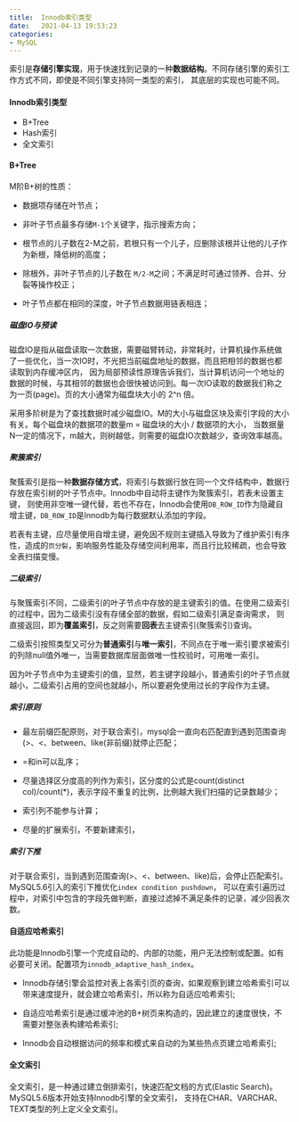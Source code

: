 ```yaml
---
title:  Innodb索引类型
date:   2021-04-13 19:53:23
categories: 
- MySQL
---
```


索引是**存储引擎实现**，用于快速找到记录的一种**数据结构**。不同存储引擎的索引工作方式不同，即使是不同引擎支持同一类型的索引，
其底层的实现也可能不同。

#### Innodb索引类型

* B+Tree 
* Hash索引
* 全文索引



#### B+Tree

M阶B+树的性质：

* 数据项存储在叶节点；

* 非叶子节点最多存储`M-1`个关键字，指示搜索方向；

* 根节点的儿子数在2-M之前，若根只有一个儿子，应删除该根并让他的儿子作为新根，降低树的高度；

* 除根外，非叶子节点的儿子数在 `M/2-M`之间；不满足时可通过领养、合并、分裂等操作校正；

* 叶子节点都在相同的深度，叶子节点数据用链表相连；


##### 磁盘IO与预读

磁盘IO是指从磁盘读取一次数据，需要磁臂转动，非常耗时，计算机操作系统做了一些优化，当一次IO时，不光把当前磁盘地址的数据，而且把相邻的数据也都读取到内存缓冲区内，
因为局部预读性原理告诉我们，当计算机访问一个地址的数据的时候，与其相邻的数据也会很快被访问到。每一次IO读取的数据我们称之为一页(page)。页的大小通常为磁盘块大小的 2^n 倍。

采用多阶树是为了查找数据时减少磁盘IO。M的大小与磁盘区块及索引字段的大小有关。每个磁盘块的数据项的数量m = 磁盘块的大小 / 数据项的大小，
当数据量N一定的情况下，m越大，则树越低，则需要的磁盘IO次数越少，查询效率越高。

##### 聚簇索引

聚簇索引是指一种**数据存储方式**，将索引与数据行放在同一个文件结构中，数据行存放在索引树的叶子节点中。Innodb中自动将主键作为聚簇索引，若表未设置主键，
则使用非空唯一键代替，若也不存在，Innodb会使用`DB_ROW_ID`作为隐藏自增主键，`DB_ROW_ID`是Innodb为每行数据默认添加的字段。

若表有主键，应尽量使用自增主键，避免因不规则主键插入导致为了维护索引有序性，造成的`页分裂`，影响服务性能及存储空间利用率，而且行比较稀疏，也会导致
全表扫描变慢。

##### 二级索引

与聚簇索引不同，二级索引的叶子节点中存放的是主键索引的值。在使用二级索引的过程中，因为二级索引没有存储全部的数据，假如二级索引满足查询需求，
则直接返回，即为**覆盖索引**，反之则需要**回表**去主键索引(聚簇索引)查询。

二级索引按照类型又可分为**普通索引**与**唯一索引**，不同点在于唯一索引要求被索引的列除null值外唯一，当需要数据库层面做唯一性校验时，可用唯一索引。

因为叶子节点中为主键索引的值，显然，若主键字段越小，普通索引的叶子节点就越小，二级索引占用的空间也就越小，所以要避免使用过长的字段作为主键。


##### 索引原则

* 最左前缀匹配原则，对于联合索引，mysql会一直向右匹配直到遇到范围查询(>、<、between、like(非前缀)就停止匹配；

* =和in可以乱序；

* 尽量选择区分度高的列作为索引，区分度的公式是count(distinct col)/count(*)，表示字段不重复的比例，比例越大我们扫描的记录数越少；

* 索引列不能参与计算；

* 尽量的扩展索引，不要新建索引，

##### 索引下推

对于联合索引，当到遇到范围查询(>、<、between、like)后，会停止匹配索引。MySQL5.6引入的索引下推优化`index condition pushdown`，
可以在索引遍历过程中，对索引中包含的字段先做判断，直接过滤掉不满足条件的记录，减少回表次数。


#### 自适应哈希索引

此功能是Innodb引擎一个完成自动的、内部的功能，用户无法控制或配置。如有必要可关闭。配置项为`innodb_adaptive_hash_index`。

* Innodb存储引擎会监控对表上各索引页的查询，如果观察到建立哈希索引可以带来速度提升，就会建立哈希索引，所以称为自适应哈希索引;

* 自适应哈希索引是通过缓冲池的B+树页来构造的，因此建立的速度很快，不需要对整张表构建哈希索引;

* Innodb会自动根据访问的频率和模式来自动的为某些热点页建立哈希索引;


#### 全文索引

全文索引，是一种通过建立倒排索引，快速匹配文档的方式(Elastic Search)。MySQL5.6版本开始支持Innodb引擎的全文索引，
支持在CHAR、VARCHAR、TEXT类型的列上定义全文索引。
